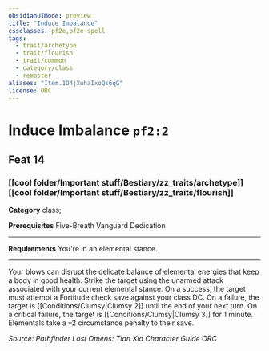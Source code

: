 ```yaml
---
obsidianUIMode: preview
title: "Induce Imbalance"
cssclasses: pf2e,pf2e-spell
tags:
  - trait/archetype
  - trait/flourish
  - trait/common
  - category/class
  - remaster
aliases: "Item.1O4jXuhaIxoQs6qG"
license: ORC
---
```

# Induce Imbalance `pf2:2`
## Feat 14
### [[cool folder/Important stuff/Bestiary/zz_traits/archetype]][[cool folder/Important stuff/Bestiary/zz_traits/flourish]]

**Category** class; 



**Prerequisites** Five-Breath Vanguard Dedication
* * *
**Requirements** You're in an elemental stance.

* * *

Your blows can disrupt the delicate balance of elemental energies that keep a body in good health. Strike the target using the unarmed attack associated with your current elemental stance. On a success, the target must attempt a Fortitude check save against your class DC. On a failure, the target is [[Conditions/Clumsy|Clumsy 2]] until the end of your next turn. On a critical failure, the target is [[Conditions/Clumsy|Clumsy 3]] for 1 minute. Elementals take a –2 circumstance penalty to their save.

*Source: Pathfinder Lost Omens: Tian Xia Character Guide*
*ORC*
